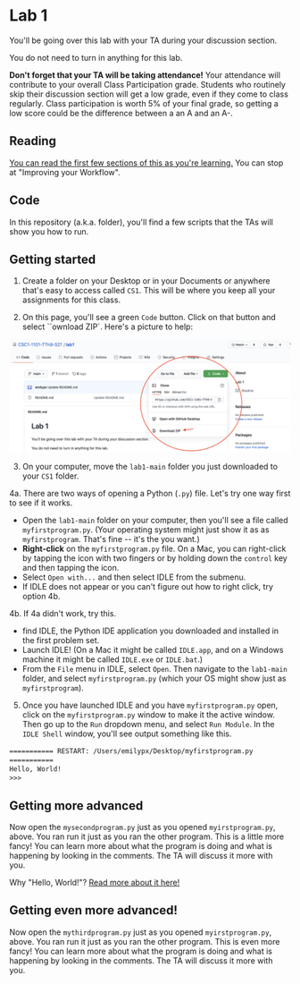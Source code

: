 # Lab 1

You'll be going over this lab with your TA during your discussion section.

You do not need to turn in anything for this lab.

**Don't forget that your TA will be taking attendance!** Your attendance will contribute to your overall Class Participation grade. Students who routinely skip their discussion section will get a low grade, even if they come to class regularly. Class participation is worth 5% of your final grade, so getting a low score could be the difference between a an A and an A-.

## Reading
[You can read the first few sections of this as you're learning.](https://realpython.com/python-idle/) You can stop at "Improving your Workflow".

## Code
In this repository (a.k.a. folder), you'll find a few scripts that the TAs will show you how to run.


## Getting started
1. Create a folder on your Desktop or in your Documents or anywhere that's easy to access called `CS1`. This will be where you keep all your assignments for this class.

2. On this page, you'll see a green `Code` button. Click on that button and select ``ownload ZIP`. Here's a picture to help:

<img src="picture1.png" width="600">


3. On your computer, move the ``lab1-main`` folder you just downloaded to your `CS1` folder.

4a. There are two ways of opening a Python (``.py``) file. Let's try one way first to see if it works.

  * Open the `lab1-main` folder on your computer, then you'll see a file called `myfirstprogram.py`. (Your operating system might just show it as as `myfirstprogram`. That's fine -- it's the you want.) 
  * **Right-click** on the `myfirstprogram.py` file. On a Mac, you can right-click by tapping the icon with two fingers or by holding down the ``control`` key and then tapping the icon.
  * Select `Open with...` and then select IDLE from the submenu.
  * If IDLE does not appear or you can't figure out how to right click, try option 4b.

4b. If 4a didn't work, try this. 
  * find IDLE, the Python IDE application you downloaded and installed in the first problem set. 
  * Launch IDLE! (On a Mac it might be called ``IDLE.app``, and on a Windows machine it might be called ``IDLE.exe`` or ``IDLE.bat``.)
  * From the `File` menu in IDLE, select `Open`. Then navigate to the `lab1-main` folder, and select `myfirstprogram.py` (which your OS might show just as `myfirstprogram`).
  
5. Once you have launched IDLE and you have `myfirstprogram.py` open, click on the `myfirstprogram.py` window to make it the active window. Then go up to the `Run` dropdown menu, and select `Run Module`. In the `IDLE Shell` window, you'll see output something like this.

```
=========== RESTART: /Users/emilypx/Desktop/myfirstprogram.py ===========
Hello, World!
>>> 
```

## Getting more advanced
Now open the `mysecondprogram.py` just as you opened `myirstprogram.py`, above. You ran run it just as you ran the other program. This is a little more fancy! You can learn more about what the program is doing and what is happening by looking in the comments. The TA will discuss it more with you.

Why "Hello, World!"? [Read more about it here!](https://en.wikipedia.org/wiki/%22Hello,_World!%22_program)

## Getting even more advanced!
Now open the `mythirdprogram.py` just as you opened `myirstprogram.py`, above. You ran run it just as you ran the other program. This is even more fancy! You can learn more about what the program is doing and what is happening by looking in the comments. The TA will discuss it more with you.





